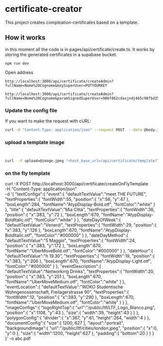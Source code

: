 # certificate-creator
This project creates compleation-certificates based on a template.


## How it works

in this moment all the code is in pages/api/certificate/create.ts.
It works by storing the generated certificates in a supabase bucket.


```
npm run dev
```


Open address
```
http://localhost:3000/api/certificate/createAdmin?fullName=Nome%20Cognome&keySuperUser=PUTYOURKEY

http://localhost:3000/api/certificate/createAdmin?fullName=Nome%20Cognome&paramSignedSuperUser=986f862cdasjndj465c98fbd25eb0480b01d7b81a71d3c199eec8623ff501b8
```

### Update the config file

If you want to make the request with cURL:

```bash
curl -H "Content-Type: application/json" --request POST  --data @body.json [host_base_url]/api/certificate/config?list=list-name&&keySuperUser=<key-placeholder>
```

### upload a template image

```bash


curl  -F upload=@image.jpeg "<host_base_url>/api/certificate/template?list=list-name&keySuperUser=<key-placeholder>"
```



### on the fly template


curl -X POST http://localhost:3000/api/certificate/createOnFlyTemplate \
     -H "Content-Type: application/json" \
     -d '{
   "textConfigs":{
      "event":{
         "defaultTextValue":"meet THE FUTURE",
         "textProperties":{
            "fontWidth":55,
            "position":{
               "x":56,
               "y":47
            },
            "boxLength":284,
            "fontName":"AtypDisplay-Bold.otf",
            "fontColor":"white"
         }
      },
      "title":{
         "defaultTextValue":"Mia Città",
         "textProperties":{
            "fontWidth":36,
            "position":{
               "x":383,
               "y":72
            },
            "boxLength":670,
            "fontName":"AtypDisplay-BoldItalic.otf",
            "fontColor":"white"
         }
      },
      "dateDayOfWeek":{
         "defaultTextValue":"Venerdì",
         "textProperties":{
            "fontWidth":29,
            "position":{
               "x":383,
               "y":126
            },
            "boxLength":670,
            "fontName":"AtypDisplay-BoldItalic.otf",
            "fontColor":"#000000"
         }
      },
      "dateDayMethod":{
         "defaultTextValue":"5 Maggio",
         "textProperties":{
            "fontWidth":24,
            "position":{
               "x":383,
               "y":172
            },
            "boxLength":670,
            "fontName":"UberMoveBold.otf",
            "fontColor":"#000000"
         }
      },
      "dateHour":{
         "defaultTextValue":"h 19.30",
         "textProperties":{
            "fontWidth":19,
            "position":{
               "x":383,
               "y":206
            },
            "boxLength":670,
            "fontName":"AtypDisplay-Light.otf",
            "fontColor":"#000000"
         }
      },
      "eventDescription":{
         "defaultTextValue":"Networking Drinks",
         "textProperties":{
            "fontWidth":20,
            "position":{
               "x":383,
               "y":251
            },
            "boxLength":670,
            "fontName":"UberMoveMedium.otf",
            "fontColor":"white"
         }
      },
      "eventLocation":{
         "defaultTextValue":"WOKO Studentische Wohngenossenschaft,  Freilagerstrasse 90",
         "textProperties":{
            "fontWidth":12,
            "position":{
               "x":383,
               "y":290
            },
            "boxLength":670,
            "fontName":"UberMoveMedium.otf",
            "fontColor":"white"
         }
      }
   },
   "imageConfigs":{
      "logoRightTop":{
         "url":"/public/ltf/LTF_Logo_Bianco.png",
         "position":{
            "x":1108,
            "y":43
         },
         "size":{
            "width":39,
            "height":43
         }
      }
   },
   "polygonConfig":{
      "divider":{
         "x":367,
         "y":61,
         "height":264,
         "width":4
      }
   },
   "documentConfig":{
      "size":[
         1200,
         627
      ],
      "layout":"portrait",
      "backgroundImage":{
         "url":"/public/ltf/cities/london.jpeg",
         "position":{
            "x":0,
            "y":0
         },
         "size":{
            "width":1200,
            "height":627
         },
         "padding":{
            "bottom":20
         }
      }
   }
}' -o abc.pdf